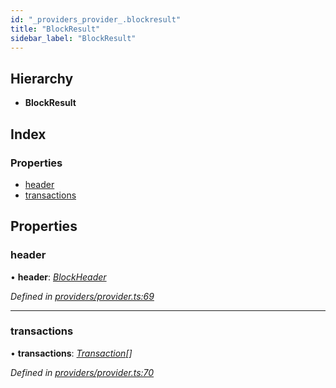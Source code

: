 ```yaml
---
id: "_providers_provider_.blockresult"
title: "BlockResult"
sidebar_label: "BlockResult"
---
```


## Hierarchy

* **BlockResult**

## Index

### Properties

* [header](_providers_provider_.blockresult.md#header)
* [transactions](_providers_provider_.blockresult.md#transactions)

## Properties

###  header

• **header**: *[BlockHeader](_providers_provider_.blockheader.md)*

*Defined in [providers/provider.ts:69](https://github.com/nearprotocol/nearlib/blob/2fe0e0d/src.ts/providers/provider.ts#L69)*

___

###  transactions

• **transactions**: *[Transaction](_providers_provider_.transaction.md)[]*

*Defined in [providers/provider.ts:70](https://github.com/nearprotocol/nearlib/blob/2fe0e0d/src.ts/providers/provider.ts#L70)*
